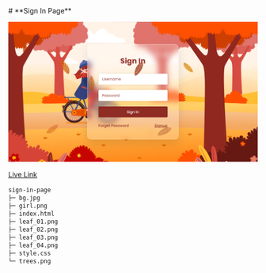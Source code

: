 <div class="text-center">
# **Sign In Page**
</div>

![github-readme](girl_pic.png)

[Live Link](https://tajwarsaiyeed.github.io/sign-in-page-design)

```
sign-in-page
├─ bg.jpg
├─ girl.png
├─ index.html
├─ leaf_01.png
├─ leaf_02.png
├─ leaf_03.png
├─ leaf_04.png
├─ style.css
└─ trees.png

```
